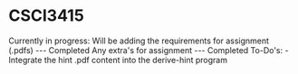 # CSCI3415
  Currently in progress:
    Will be adding the requirements for assignment (.pdfs) --- Completed
    Any extra's for assignment                             --- Completed
    To-Do's:
            -Integrate the hint .pdf content into the derive-hint program
